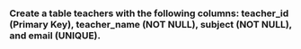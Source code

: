 ### Create a table teachers with the following columns: teacher_id (Primary Key), teacher_name (NOT NULL), subject (NOT NULL), and email (UNIQUE).
